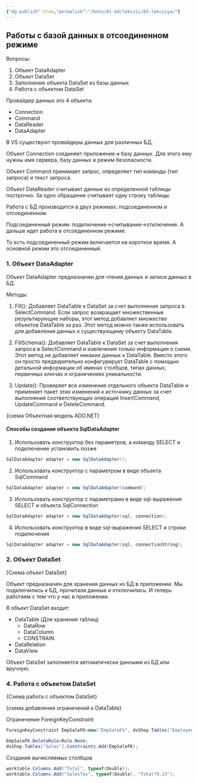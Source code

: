 ```yaml
---
{"dg-publish":true,"permalink":"/bntu/01-bd/lekczii/03-lekcziya/"}
---
```


## Работы с базой данных в отсоединенном режиме

Вопросы:
1. Объект DataAdapter
2. Объект DataSet
3. Заполнение объекта DataSet из базы данных
4. Работа с объектом DataSet

Провайдер данных это 4 объекта:
- Connection
- Command
- DataReader
- DataAdapter

В VS существуют провайдеры данных для различных БД.

Объект Connection соединяет приложение и базу данных. Для этого ему нужны имя сервера, базу данных и режим безопасности.

Объект Command принимает запрос, определяет тип команды (тип запроса) и текст запроса. 

Объект DataReader считывает данные из определенной таблицы построчно. За одно обращение считывает одну строку таблицы.

Работа с БД производится в двух режимах: подсоединенном и отсоединенном.

Подсоединенный режим: подключение->считывание->отключение. А дальше идет работа в отсоединенном режиме.

То есть подсоединенный режим включается на короткое время. А основной режим это отсоединенный.

### 1. Объект DataAdapter

Объект DataAdapter предназначен для чтения данных и записи данных в БД.

Методы:
1. Fill(): Добавляет DataTable к DataSet за счет выполнения запроса в SelectCommand. Если запрос возвращает множественные результирующие наборы, этот метод добавляет множество объектов DataTable за раз. Этот метод можно также использовать для добавления данных к существующему объекту DataTable.

2. FillSchema(): Добавляет DataTable к DataSet за счет выполнения запроса в SelectCommand и извлечения только информации о схеме. Этот метод не добавляет никаких данных к DataTable. Вместо этого он просто предварительно конфигурирует DataTable с помощью детальной информации об именах столбцов, типах данных, первичных ключах и ограничениях уникальности.

3. Update(): Проверяет все изменения отдельного объекта DataTable и применяет пакет этих изменений к источнику данных за счет выполнения соответствующих операций InsertCommand, UpdateCommand и DeleteCommand.

{схема Объектная модель ADO.NET}

#### Способы создания объекта SqlDataAdapter
1. Использовать конструктор без параметров, а команду SELECT и подключение установить позже
```C#
SqlDataAdapter adapter = new SqlDataAdapter();
```

2. Использовать конструктор с параметром в виде объекта SqlCommand
```c#
SqlDataAdapter adapter = new SqlDataAdapter(command);
```

3. Использовать конструктор с параметрами в виде sql-выражения SELECT и объекта SqlConnection
```c#
SqlDataAdapter adapter = new SqlDataAdapter(sql, connection);
```

4. Использовать конструктор в виде sql-выражения SELECT и строки подключения
```c#
SqlDataAdapter adapter = new SqlDataAdapter(sql, connectionString);
```

### 2. Объект DataSet
{Схема объект DataSet}

Объект предназначен для хранения данных из БД в приложении. Мы подключились к БД, прочитали данные и отключились. И теперь работаем с тем что у нас в приложении.

В объект DataSet входит:
- DataTable (Для хранения таблиц)
	- DataRow
	- DataColumn
	- CONSTRAIN
- DataRelation
- DataView

Объект DataSet заполняется автоматически данными из БД или вручную.

### 4. Работа с объектом DataSet
{Схема работа с объектом DataSet}

{схема добавление ограничений к DataTable}

Ограничение ForeignKeyConstraint
```c#
ForeignKeyConstraint EmpSaleFK=new("EmpSaleFk", dsShop.Tables["Employees"].Columns["EmployeeID"], dsShop.Tables["Sales"].Columns["EmpID"]);

EmpSaleFK.DeleteRule=Rule.None;
dsShop.Tables["Sales"].Constraints.Add(EmpSaleFK);
```

Создание вычисляемых столбцов
```c#
worktable.Columns.Add("Total", typeof(Double));
worktable.Columns.Add("SalesTax", typeof(Double), "Total*0.13");
```